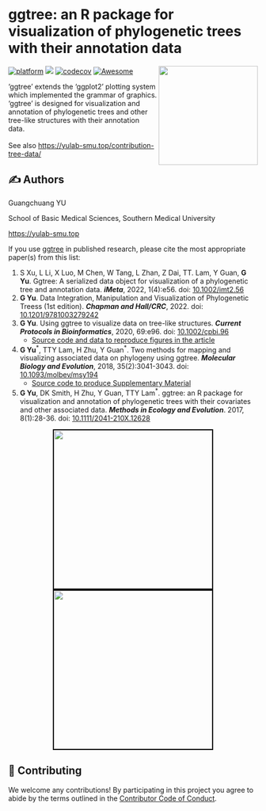 <!-- README.md is generated from README.Rmd. Please edit that file -->

# ggtree: an R package for visualization of phylogenetic trees with their annotation data

<a href="https://yulab-smu.github.io/treedata-book/"><img src="https://raw.githubusercontent.com/Bioconductor/BiocStickers/master/ggtree/ggtree.png" height="200" align="right" /></a>

[![platform](http://www.bioconductor.org/shields/availability/devel/ggtree.svg)](https://www.bioconductor.org/packages/devel/bioc/html/ggtree.html#archives)
[![](https://img.shields.io/badge/release%20version-3.16.3-green.svg)](https://www.bioconductor.org/packages/ggtree)
[![codecov](https://codecov.io/gh/GuangchuangYu/ggtree/branch/master/graph/badge.svg)](https://codecov.io/gh/GuangchuangYu/ggtree)
[![Awesome](https://cdn.rawgit.com/sindresorhus/awesome/d7305f38d29fed78fa85652e3a63e154dd8e8829/media/badge.svg)](https://awesome-r.com/#awesome-r-graphic-displays)

<!--
[![Project Status: Active - The project has reached a stable, usable state and is being actively developed.](http://www.repostatus.org/badges/latest/active.svg)](http://www.repostatus.org/#active)
[![Bioc](http://www.bioconductor.org/shields/years-in-bioc/ggtree.svg)](https://www.bioconductor.org/packages/devel/bioc/html/ggtree.html#since)
[![Last-changedate](https://img.shields.io/badge/last%20change-2025--09--18-green.svg)](https://github.com/GuangchuangYu/ggtree/commits/master)
&#10;` r badge_devel("guangchuangyu/ggtree", "green")`
` r badge_bioc_download("ggtree", "total", "blue")`
` r badge_bioc_download("ggtree", "month", "blue")`
` r badge_bioc_download_rank("ggtree")`
-->

‘ggtree’ extends the ‘ggplot2’ plotting system which implemented the
grammar of graphics. ‘ggtree’ is designed for visualization and
annotation of phylogenetic trees and other tree-like structures with
their annotation data.<br><br>See also
<https://yulab-smu.top/contribution-tree-data/>

## :writing_hand: Authors

Guangchuang YU

School of Basic Medical Sciences, Southern Medical University

<https://yulab-smu.top>

If you use [ggtree](http://bioconductor.org/packages/ggtree) in
published research, please cite the most appropriate paper(s) from this
list:

1.  S Xu, L Li, X Luo, M Chen, W Tang, L Zhan, Z Dai, TT. Lam, Y Guan,
    **G Yu**. Ggtree: A serialized data object for visualization of a
    phylogenetic tree and annotation data. ***iMeta***, 2022, 1(4):e56.
    doi: [10.1002/imt2.56](https://doi.org/10.1002/imt2.56)
2.  **G Yu**. Data Integration, Manipulation and Visualization of
    Phylogenetic Treess (1st edition). ***Chapman and Hall/CRC***, 2022.
    doi: [10.1201/9781003279242](https://doi.org/10.1201/9781003279242)
3.  **G Yu**. Using ggtree to visualize data on tree-like structures.
    ***Current Protocols in Bioinformatics***, 2020, 69:e96. doi:
    [10.1002/cpbi.96](https://doi.org/10.1002/cpbi.96)
    - [Source code and data to reproduce figures in the
      article](https://github.com/GuangchuangYu/ggtree-current-protocols)
4.  **G Yu**<sup>\*</sup>, TTY Lam, H Zhu, Y Guan<sup>\*</sup>. Two
    methods for mapping and visualizing associated data on phylogeny
    using ggtree. ***Molecular Biology and Evolution***, 2018,
    35(2):3041-3043. doi:
    [10.1093/molbev/msy194](https://doi.org/10.1093/molbev/msy194)
    - [Source code to produce Supplementary
      Material](https://github.com/GuangchuangYu/plotting_tree_with_data)
5.  **G Yu**, DK Smith, H Zhu, Y Guan, TTY Lam<sup>\*</sup>. ggtree: an
    R package for visualization and annotation of phylogenetic trees
    with their covariates and other associated data. ***Methods in
    Ecology and Evolution***. 2017, 8(1):28-36. doi:
    [10.1111/2041-210X.12628](https://doi.org/10.1111/2041-210X.12628)

<center>

<a href="https://www.routledge.com/Data-Integration-Manipulation-and-Visualization-of-Phylogenetic-Trees/Yu/p/book/9781032233574"><img src="https://yulab-smu.top/treedata-book/9781032233574_cover_review.png" style="height:320px;border:2px solid black;"/></a>
<a href="https://weread.qq.com/web/bookDetail/8ad32a00813ab81bbg0183d2"><img src="https://yulab-smu.top/images/book-cover-cn.png" style="height:320px;border:2px solid black;"/></a>
</center>

## :sparkling_heart: Contributing

We welcome any contributions! By participating in this project you agree
to abide by the terms outlined in the [Contributor Code of
Conduct](CONDUCT.md).
